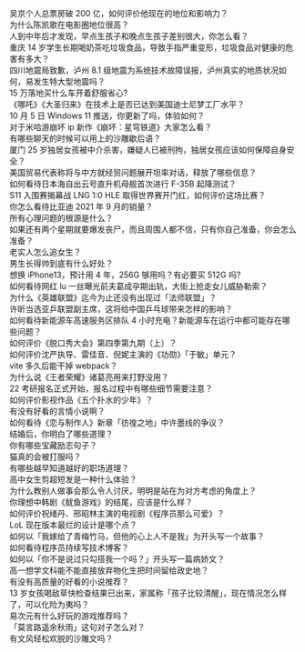 吴京个人总票房破 200 亿，如何评价他现在的地位和影响力？  
为什么陈凯歌在电影圈地位很高？  
人到中年后才发现，早点生孩子和晚点生孩子差别很大，你怎么看？  
重庆 14 岁学生长期喝奶茶吃垃圾食品，导致手指严重变形，垃圾食品对健康的危害有多大？  
四川地震局致歉，泸州 8.1 级地震为系统技术故障误报，泸州真实的地质状况如何，易发生特大型地震吗？  
15 万落地买什么车开着舒服省心?  
《哪吒》《大圣归来》在技术上是否已达到美国迪士尼梦工厂水平？  
10 月 5 日 Windows 11 推送，你更新了吗，体验如何？  
对于米哈游崩坏 ip 新作《崩坏：星穹铁道》大家怎么看？  
有哪些聊天的时候可以用上的沙雕歇后语？  
厦门 25 岁独居女孩被中介杀害，嫌疑人已被刑拘，独居女孩应该如何保障自身安全？  
美国贸易代表称将与中方就经贸问题展开坦率对话，释放了哪些信息？  
如何看待日本海自出云号直升机母舰首次进行 F-35B 起降测试？  
S11 入围赛揭幕战 LNG 1:0 HLE 取得世界赛开门红，如何评价这场比赛？  
你怎么看待比亚迪 2021 年 9 月的销量？  
所有心理问题的根源是什么？  
如果还有两个星期就要爆发丧尸，而且周围人都不信，只有你自己准备，你会怎么准备？  
老实人怎么追女生？  
男生长得帅到底有什么好处？  
想换 iPhone13，预计用 4 年，256G 够用吗？有必要买 512G 吗?  
如何看待网红 lu 一丝曝光前夫葛成孕期出轨，大街上抢走女儿威胁勒索？  
为什么《英雄联盟》迄今为止还没有出现过「法师联盟」？  
许昕当选亚乒联盟副主席，这将给中国乒乓球带来怎样的影响？  
如何看待新能源车高速服务区排队 4 小时充电？新能源车在运行中都可能存在哪些问题？  
如何评价《脱口秀大会》第四季第九期（上）？  
如何评价沈严执导、雷佳音、倪妮主演的《功勋》「于敏」单元？  
vite 多久后能干掉 webpack？  
为什么说《王者荣耀》诸葛亮用来打野没用？  
22 考研报名正式开始，报名过程中有哪些细节需要注意？  
如何评价影视作品《五个扑水的少年》？  
有没有好看的言情小说啊？  
如何看待《恋与制作人》新章「彷徨之地」中许墨线的争议？  
结婚后，你明白了哪些道理？  
你有哪些宝藏励志句子？  
猫真的会被打服吗？  
有哪些越早知道越好的职场道理？  
高中女生剪超短发是一种什么体验？  
为什么教别人做事会那么令人讨厌，明明是站在为对方考虑的角度上？  
你理想中韩剧《鱿鱼游戏》的结尾，应该是什么样？  
如何评价祝绪丹、邢昭林主演的电视剧《程序员那么可爱》？  
LoL 现在版本最烂的设计是哪个点？  
如何以「我嫁给了青梅竹马，但他的心上人不是我」为开头写一个故事？  
如何看待程序员持续写技术博客？  
如何以「你不是说过只勾搭我一个吗？」开头写一篇病娇文？  
高一想学文科能不能直接放弃物化生把时间留给政史地？  
有没有高质量的好看的小说推荐？  
13 岁女孩喝敌草快检查结果已出来，家属称「孩子比较清醒」，现在情况怎么样了，可以化险为夷吗？  
易次元有什么好玩的游戏推荐吗？  
「莫言路遥余秋雨」这句对子怎么对？  
有文风轻松欢脱的沙雕文吗？  
